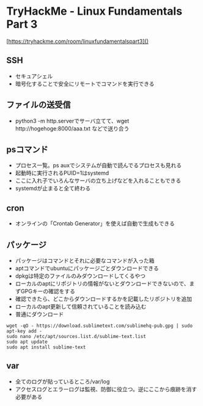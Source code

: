 # TryHackMe - Linux Fundamentals Part 3
[https://tryhackme.com/room/linuxfundamentalspart3]()

## SSH
- セキュアシェル
- 暗号化することで安全にリモートでコマンドを実行できる

## ファイルの送受信
- python3 -m http.serverでサーバ立てて、wget http://hogehoge:8000/aaa.txt などで送り合う

## psコマンド
- プロセス一覧。ps auxでシステムが自動で読んでるプロセスも見れる
- 起動時に実行されるPUID=1はsystemd
- ここに入れ子でいろんなサーバの立ち上げなどを入れることもできる
- systemdが止まると全て終わる

## cron
- オンラインの「Crontab Generator」を使えば自動で生成もできる

## パッケージ
- パッケージはコマンドとそれに必要なコマンドが入った箱
- aptコマンドでubuntuにパッケージごとダウンロードできる
- dpkgは特定のファイルのみダウンロードしてくるやつ
- ローカルのaptにリポジトリの情報がないとダウンロードできないので、まずGPGキーの確認をする
- 確認できたら、どこからダウンロードするかを記載したリポジトリを追加
- ローカルのapt更新して信頼されていることを読み込む
- 普通にダウンロード

```
wget -qO - https://download.sublimetext.com/sublimehq-pub.gpg | sudo apt-key add -
sudo nano /etc/apt/sources.list.d/sublime-text.list
sudo apt update
sudo apt install sublime-text
```

## var
- 全てのログが貼っているところ/var/log
- アクセスログとエラーログは監視、防御に役立つ。逆にここから痕跡を消す必要がある